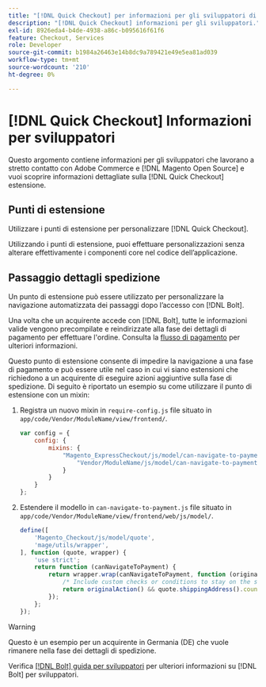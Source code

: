 ```yaml
---
title: "[!DNL Quick Checkout] per informazioni per gli sviluppatori di Adobe Commerce"
description: "[!DNL Quick Checkout] informazioni per gli sviluppatori."
exl-id: 8926eda4-b4de-4938-a86c-b095616f61f6
feature: Checkout, Services
role: Developer
source-git-commit: b1984a26463e14b8dc9a789421e49e5ea81ad039
workflow-type: tm+mt
source-wordcount: '210'
ht-degree: 0%

---
```


# [!DNL Quick Checkout] Informazioni per sviluppatori

Questo argomento contiene informazioni per gli sviluppatori che lavorano a stretto contatto con Adobe Commerce e [!DNL Magento Open Source] e vuoi scoprire informazioni dettagliate sulla [!DNL Quick Checkout] estensione.

## Punti di estensione

Utilizzare i punti di estensione per personalizzare [!DNL Quick Checkout].

Utilizzando i punti di estensione, puoi effettuare personalizzazioni senza alterare effettivamente i componenti core nel codice dell’applicazione.

## Passaggio dettagli spedizione

Un punto di estensione può essere utilizzato per personalizzare la navigazione automatizzata dei passaggi dopo l’accesso con [!DNL Bolt].

Una volta che un acquirente accede con [!DNL Bolt], tutte le informazioni valide vengono precompilate e reindirizzate alla fase dei dettagli di pagamento per effettuare l&#39;ordine. Consulta la [flusso di pagamento](https://experienceleague.adobe.com/docs/commerce-merchant-services/quick-checkout/manage-checkout/checkout-flow.html) per ulteriori informazioni.

Questo punto di estensione consente di impedire la navigazione a una fase di pagamento e può essere utile nel caso in cui vi siano estensioni che richiedono a un acquirente di eseguire azioni aggiuntive sulla fase di spedizione. Di seguito è riportato un esempio su come utilizzare il punto di estensione con un mixin:

1. Registra un nuovo mixin in `require-config.js` file situato in `app/code/Vendor/ModuleName/view/frontend/`.

   ```js
   var config = {
       config: {
           mixins: {
               "Magento_ExpressCheckout/js/model/can-navigate-to-payment": {
                   "Vendor/ModuleName/js/model/can-navigate-to-payment-mixin": true
               }
           }
       }
   };
   ```

1. Estendere il modello in `can-navigate-to-payment.js` file situato in `app/code/Vendor/ModuleName/view/frontend/web/js/model/`.

   ```js
   define([
       'Magento_Checkout/js/model/quote',
       'mage/utils/wrapper',
   ], function (quote, wrapper) {
       'use strict';
       return function (canNavigateToPayment) {
           return wrapper.wrap(canNavigateToPayment, function (originalAction) {
               /* Include custom checks or conditions to stay on the shipping step,i.e: your shopper is from Germany */
               return originalAction() && quote.shippingAddress().countryId !== 'DE');
           });
       };
   });
   ```

>[!WARNING]
>
> Questo è un esempio per un acquirente in Germania (DE) che vuole rimanere nella fase dei dettagli di spedizione.

Verifica [[!DNL Bolt] guida per sviluppatori](https://help.bolt.com/developers/) per ulteriori informazioni su [!DNL Bolt] per sviluppatori.
